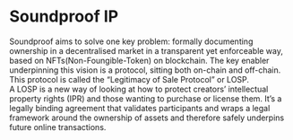 # Soundproof IP

Soundproof aims to solve one key problem: formally documenting ownership in a decentralised market in a transparent yet enforceable way, based on NFTs(Non-Foungible-Token) on blockchain. The key enabler underpinning this vision is a protocol, sitting both on-chain and off-chain.
This protocol is called the “Legitimacy of Sale Protocol” or LOSP. <br> A LOSP is a new way of looking at how to protect creators’ intellectual property rights (IPR) and those wanting to purchase or license them. It’s a legally binding agreement that validates participants and wraps a legal framework around the ownership of assets and therefore safely underpins future online transactions.
